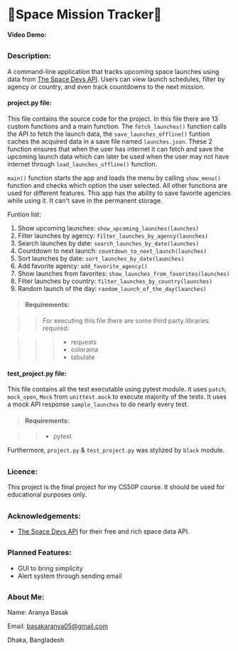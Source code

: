 # 🚀Space Mission Tracker🚀
#### Video Demo:  <URL HERE>
##
### Description:

A command-line application that tracks upcoming space launches using data from [The Space Devs API](https://thespacedevs.com/). Users can view launch schedules, filter by agency or country, and even track countdowns to the next mission.

#### project.py file:

This file contains the source code for the project. In this file there are 13 custom functions and a main function. The `fetch_launches()` function calls the API to fetch the launch data, the `save_launches_offline()` funtion caches the acquired data in a save file named `launches.json`. These 2 function ensures that when the user has internet it can fetch and save the upcoming launch data which can later be used when the user may not have internet through `load_launches_offline()` function.

`main()` function starts the app and loads the menu by calling `show_menu()` function and checks which option the user selected. All other functions are used for different features.
This app has the ability to save favorite agencies while using it. It can't save in the permanent storage.

Funtion list:
1. Show upcoming launches: `show_upcoming_launches(launches)`
2. Filter launches by agency: `filter_launches_by_agency(launches)`
3. Search launches by date: `search_launches_by_date(launches)`
4. Countdown to next launch: `countdown_to_next_launch(launches)`
5. Sort launches by date: `sort_launches_by_date(launches)`
6. Add favorite agency: `add_favorite_agency()`
7. Show launches from favorites: `show_launches_from_favorites(launches)`
8. Filter launches by country: `filter_launches_by_country(launches)`
9. Random launch of the day: `random_launch_of_the_day(launches)`

> #### Requirements:

>> For executing this file there are some third party libraries required:

>>> + requests
>>> + colorama
>>> + tabulate


#### test_project.py file:

This file contains all the test executable using pytest module. it uses `patch`, `mock_open`, `Mock` from `unittest.mock` to execute majority of the tests. It uses a mock API response `sample_launches` to do nearly every test.

> #### Requirements:

>> + pytest

Furthermore, `project.py` & `test_project.py` was stylized by `black` module.

##
### Licence:

This project is the final project for my CS50P course. It should be used for educational purposes only.

##
### Acknowledgements:

+ [The Space Devs API](https://thespacedevs.com/) for their free and rich space data API.

##
### Planned Features:

+ GUI to bring simplicity
+ Alert system through sending email

##
### About Me:
Name: Aranya Basak

Email: basakaranya05@gmail.com

Dhaka, Bangladesh
